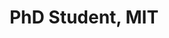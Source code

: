 ---
name: Claudia Pérez-D'Arpino
title: PhD Student, MIT
modal-id: 1
img: robot.png      
alt: Picture of Claudia Pérez-D'Arpino
topic: Learning  How  to  Plan  for  Multi-Step  Manipulationin  Collaborative  Robotics
bio: 
website: http://people.csail.mit.edu/cdarpino/CLEARN/index.html
tags: oral
featuredOrder: 4
---